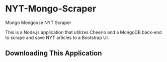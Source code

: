 # NYT-Mongo-Scraper
Mongo Mongoose NYT Scraper

This is a Node.js application that utilizes Cheerio and a MongoDB back-end to scrape and save NYT articles to a Bootstrap UI.

## Downloading This Application